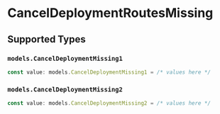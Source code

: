 # CancelDeploymentRoutesMissing


## Supported Types

### `models.CancelDeploymentMissing1`

```typescript
const value: models.CancelDeploymentMissing1 = /* values here */
```

### `models.CancelDeploymentMissing2`

```typescript
const value: models.CancelDeploymentMissing2 = /* values here */
```

